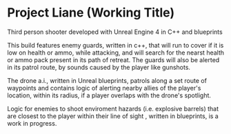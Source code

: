 # Project Liane (Working Title)  

Third person shooter developed with Unreal Engine 4 in C++ and blueprints

This build features enemy guards, written in c++, that will run to cover if it is low on health or ammo, while attacking, and will search for the nearst health or ammo pack present in its path of retreat. The guards will also be alerted in its patrol route, by sounds caused by the player like gunshots.   

The drone a.i., written in Unreal blueprints, patrols along a set route of waypoints and contains logic of alerting nearby allies of the player's location, within its radius, if a player overlaps with the drone's spotlight.

Logic for enemies to shoot enviroment hazards (i.e. explosive barrels) that are closest to the player within their line of sight , written in blueprints, is a work in progress.
